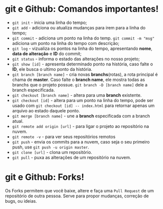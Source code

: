 # git e Github: Comandos importantes!

* `git init` - inicia uma linha do tempo;
* `git add` - adiciona ou atualiza mudanças para irem para a linha do tempo;
* `git commit` - adiciona um ponto na linha do temp. `git commit -m "msg"` adiciona um ponto na linha do tempo com descrição;
* `git log` - vizualiza os pontos na linha do tempo, apresentando **nome**, **data de alteração** e **ID** do commit;
* `git status` - informa o estado das alterações no nosso projeto;
* `git show [id]` - apresenta determinado ponto na história, caso falte o **ID**, ele busca o ultimo ponto da história.
* `git branch [branch name]` - cria novas **branchs**(rotas), a rota principal é chama de **master**. Caso falte o **branch name**, ele mostra todas as branchs que o projeto possue. `git branch -D [branch name]` dele a branch especificada.
* `git checkout [branch name]` - altera para uma **branch** existente.
* `git checkout [id]` - altera para um ponto na linha do tempo, pode ser usado com `git checkout [id] -- index.html` para retornar apenas um arquivo ao estado daquele ponto.
* `git merge [branch name]` - une a **branch** especificada com a branch atual.
* `git remote add origin [url]` - para ligar o projeto ao repositório na nuvem.
* `git remote -v` - para ver seus repositórios remotos
* `git push` - envia os commits para a nuvem, caso seja o seu primeiro push, use `git push -u origin master`.
* `git clone [url]` - clona um repositório.
* `git pull` - puxa as alterações de um repositório na nuvem.

# git e Github: Forks!
Os Forks permitem que você baixe, altere e faça uma `Pull Request` de um repositório de outra pessoa. Serve para propor mudanças, correção de bugs, ou ideias.

